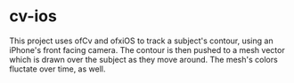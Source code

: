 # cv-ios

This project uses ofCv and ofxiOS to track a subject's contour, using an iPhone's front facing camera. The contour is then pushed to a mesh vector which is drawn over the subject as they move around. The mesh's colors fluctate over time, as well. 
